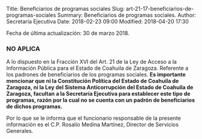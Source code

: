Title: Beneficiarios de programas sociales
Slug: art-21-17-beneficiarios-de-programas-sociales
Summary: Beneficiarios de programas sociales.
Author: Secretaría Ejecutiva
Date: 2018-02-23 09:00
Modified: 2018-04-20 17:30


Fecha de última actualización: 30 de marzo 2018.

### NO APLICA

A lo dispuesto en la Fracción XVI del Art. 21 de la Ley de Acceso a la
Información Pública para el Estado de Coahuila de Zaragoza. Referente a
los padrones de beneficiarios de los programas sociales. **Es importante
mencionar que ni la Constitución Política del Estado de Coahuila de
Zaragoza, ni la Ley del Sistema Anticorrupción del Estado de Coahuila
de Zaragoza, facultan a la Secretaría Ejecutiva  para establecer este
tipo de programas, razón por la cual no se cuenta con un padrón de
beneficiarios de dichos programas.**

Por lo que se le informa que el funcionario responsable de la presente
información es el C.P. Rosalío Medina Martínez, Director de Servicios
Generales.
